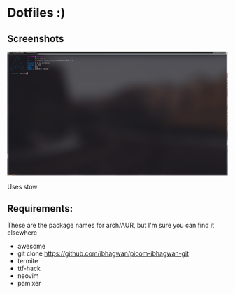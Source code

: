 # Dotfiles :)

## Screenshots
![alt text](https://github.com/pta2002/dotfiles/raw/master/screenshot.png "Screenshot #1")


Uses stow

## Requirements:

These are the package names for arch/AUR, but I'm sure you can find it
elsewhere

 - awesome
 - git clone https://github.com/ibhagwan/picom-ibhagwan-git
 - termite
 - ttf-hack
 - neovim
 - pamixer
